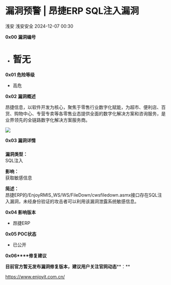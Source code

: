 #  漏洞预警 | 昂捷ERP SQL注入漏洞   
浅安  浅安安全   2024-12-07 00:30  
  
**0x00 漏洞编号**  
- # 暂无  
  
**0x01 危险等级**  
- 高危  
  
**0x02 漏洞概述**  
  
昂捷信息，以软件开发为核心，聚焦于零售行业数字化赋能，为超市、便利店、百货、购物中心、专营专卖等各零售业态提供全面的数字化解决方案和咨询服务，是业界领先的全链路数字化解决方案服务商。  
  
![](https://mmbiz.qpic.cn/sz_mmbiz_png/7stTqD182SUkgWHnZO6mDZiaWyGJ899SSF1vXSJCXicyOeaKTfSO1RJ2XtbyYVqomlwmjafR40LMVo3pWPYKjJiaw/640?wx_fmt=png&from=appmsg "")  
  
**0x03 漏洞详情**  
###   
  
**漏洞类型：**  
SQL注入  
  
**影响：**  
获取敏感信息  
  
**简述：**  
昂捷ERP的/EnjoyRMIS_WS/WS/FileDown/cwsfiledown.asmx接口存在SQL注入漏洞，未经身份验证的攻击者可以利用该漏洞泄露系统敏感信息。  
  
**0x04 影响版本**  
- 昂捷ERP  
  
**0x05 POC状态**  
- 已公开  
  
**0x06****修复建议**  
  
**目前官方暂无发布漏洞修复版本，建议用户关注官网动态****：**  
  
https://www.enjoyit.com.cn/  
  
  
  
